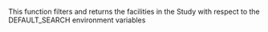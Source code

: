 This function filters and returns the facilities in the Study with respect to the DEFAULT_SEARCH environment variables
